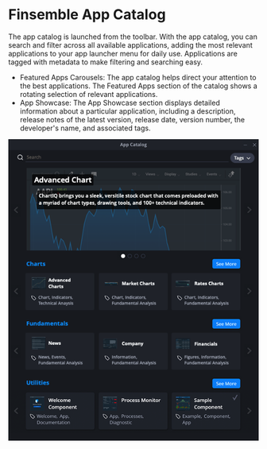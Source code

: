 # Finsemble App Catalog

The app catalog is launched from the toolbar. With the app catalog, you can search and filter
across all available applications, adding the most relevant applications to your app launcher
menu for daily use. Applications are tagged with metadata to make filtering and searching easy.
* Featured Apps Carousels: The app catalog helps direct your attention to the best
applications. The Featured Apps section of the catalog shows a rotating selection of
relevant applications.
* App Showcase: The App Showcase section displays detailed information about a
particular application, including a description, release notes of the latest version, release
date, version number, the developer's name, and associated tags.

![](AppCatalog.png)